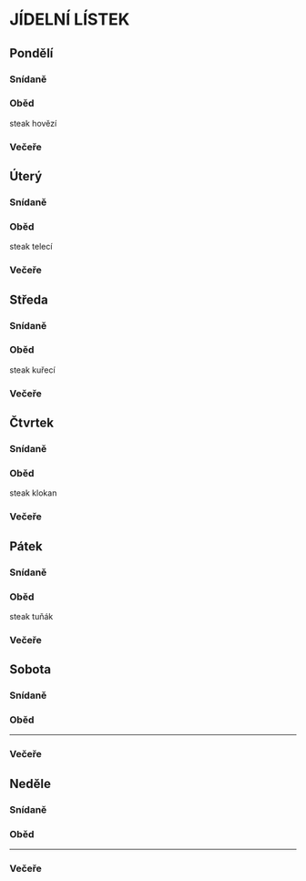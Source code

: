 ﻿# JÍDELNÍ LÍSTEK

## Pondělí
### Snídaně
### Oběd
steak hovězí
### Večeře

## Úterý
### Snídaně
### Oběd
steak telecí
### Večeře

## Středa
### Snídaně
### Oběd
steak kuřecí
### Večeře

## Čtvrtek
### Snídaně
### Oběd
steak klokan
### Večeře

## Pátek
### Snídaně
### Oběd
steak tuňák
### Večeře

## Sobota
### Snídaně
### Oběd
---
### Večeře

## Neděle
### Snídaně
### Oběd
---
### Večeře